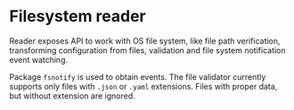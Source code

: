 # Filesystem reader

Reader exposes API to work with OS file system, like file path verification, transforming configuration from files,
validation and file system notification event watching.

Package `fsnotify` is used to obtain events. The file validator currently supports only files with `.json` or `.yaml`
extensions. Files with proper data, but without extension are ignored.